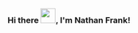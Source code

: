 ### Hi there <img src="https://raw.githubusercontent.com/MartinHeinz/MartinHeinz/master/wave.gif" width="30px">, I'm Nathan Frank!

<!--
**NathanFrank285/NathanFrank285** is a ✨ _special_ ✨ repository because its `README.md` (this file) appears on your GitHub profile.

Here are some ideas to get you started:

- 🔭 I’m currently working on ...
- 🌱 I’m currently learning ...
- 👯 I’m looking to collaborate on ...
- 🤔 I’m looking for help with ...
- 💬 Ask me about ...
- 📫 How to reach me: ...
- 😄 Pronouns: ...
- ⚡ Fun fact: ...
-->
